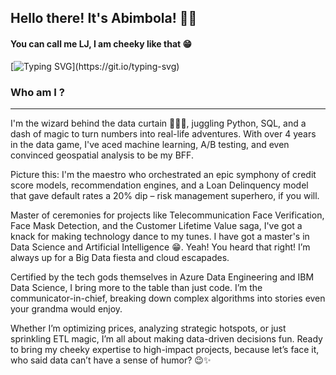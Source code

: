 ## Hello there! It's Abimbola! 👋🏾

#### You can call me LJ, I am cheeky like that 😁

[![Typing SVG](https://readme-typing-svg.herokuapp.com?font=arial&color=3384B4&lines=++Welcome+To+My+Cozy+Corner+😁...;🌨️❄️+I+am+excited+to+have+you+here+😁+...;)](https://git.io/typing-svg)

### Who am I ?
-----
I'm the wizard behind the data curtain 👩🏾‍💻, juggling Python, SQL, and a dash of magic to turn numbers into real-life adventures. With over 4 years in the data game, I've aced machine learning, A/B testing, and even convinced geospatial analysis to be my BFF.

Picture this: I'm the maestro who orchestrated an epic symphony of credit score models, recommendation engines, and a Loan Delinquency model that gave default rates a 20% dip – risk management superhero, if you will.

Master of ceremonies for projects like Telecommunication Face Verification, Face Mask Detection, and the Customer Lifetime Value saga, I've got a knack for making technology dance to my tunes. I have got a master's in Data Science and Artificial Intelligence 😁. Yeah! You heard that right! I’m always up for a Big Data fiesta and cloud escapades.

Certified by the tech gods themselves in Azure Data Engineering and IBM Data Science, I bring more to the table than just code. I’m the communicator-in-chief, breaking down complex algorithms into stories even your grandma would enjoy.

Whether I’m optimizing prices, analyzing strategic hotspots, or just sprinkling ETL magic, I’m all about making data-driven decisions fun. Ready to bring my cheeky expertise to high-impact projects, because let’s face it, who said data can’t have a sense of humor? 😉✨